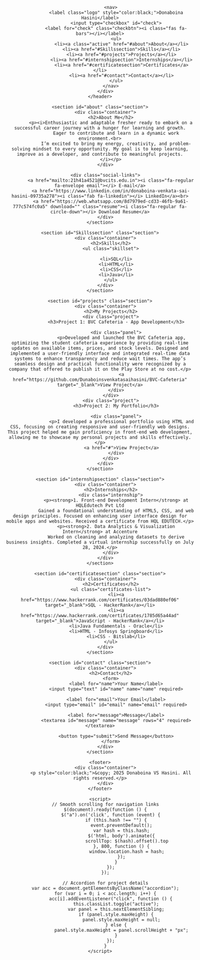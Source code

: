 



<html lang="en">

<head>
    <meta charset="UTF-8">
    <meta name="viewport" content="width=device-width, initial-scale=1.0">
    <title>My Portfolio</title>
    <link rel="stylesheet" href="styles.css">

</head>

<body>
    <header>
        <div class="container">
            
            <nav>
                <label class="logo" style="color:black;">Donaboina Hasini</label>
                <input type="checkbox" id="check">
                <label for="check" class="checkbtn"><i class="fas fa-bars"></i></label>
                <ul>
                    <li><a class="active" href="#about">About</a></li>
                    <li><a href="#Skillssection">Skills</a></li>
                    <li><a href="#projects">Projects</a></li>
                    <li><a href="#internshipsection">Internships</a></li>
                    <li><a href="#certificatesection">Certificates</a></li>
                    <li><a href="#contact">Contact</a></li>
                </ul>
            </nav>
        </div>
    </header>

    <section id="about" class="section">
        <div class="container">
            <h2>About Me</h2>
            <p><i>Enthusiastic and adaptable fresher ready to embark on a successful career journey with a hunger for learning and growth.
                Eager to contribute and learn in a dynamic work environment.<br>
                I’m excited to bring my energy, creativity, and problem-solving mindset to every opportunity. My goal is to keep learning, improve as a developer, and contribute to meaningful projects.
            </i></p>
        </div>

        <div class="social-links">
            <a href="mailto:21h41a4521@bvcits.edu.in"><i class="fa-regular fa-envelope email"></i> E-mail</a>
            <a href="https://www.linkedin.com/in/donaboina-venkata-sai-hasini-09735a278"><i class="fab fa-linkedin"></i> LinkedIn</a><br>
            <a href="https://web.whatsapp.com/8d7979ed-cd33-46fb-9a61-777c574fc0a5" download="" class="resume"><i class="fa-regular fa-circle-down"></i> Download Resume</a>
        </div>
    </section>

    <section id="Skillssection" class="section">
        <div class="container">
            <h2>Skills</h2>
            <ul class="skillset">

                <li>SQL</li>
                <li>HTML</li>
                <li>CSS</li>
                <li>Java</li>
            </ul>
        </div>
    </section>

    <section id="projects" class="section">
        <div class="container">
            <h2>My Projects</h2>
            <div class="project">
                <h3>Project 1: BVC Cafeteria - App Development</h3>
                
                <div class="panel">
                    <p>Developed and launched the BVC Cafeteria app, optimizing the student cafeteria experience by providing real-time updates on available items, prices, and stock levels. Designed and implemented a user-friendly interface and integrated real-time data systems to enhance transparency and reduce wait times. The app’s seamless design and practical functionality were recognized by a company that offered to publish it on the Play Store at no cost.</p>
                    <a href="https://github.com/Dunaboinsvenkatasaihasini/BVC-Cafeteria" target="_blank">View Project</a>
                </div>
            </div>
            <div class="project">
                <h3>Project 2: My Portfolio</h3>

                <div class="panel">
                    <p>I developed a professional portfolio using HTML and CSS, focusing on creating responsive and user-friendly web designs. This project helped me gain proficiency in front-end web development, allowing me to showcase my personal projects and skills effectively.</p>
                    <a href="#">View Project</a>
                </div>
            </div>
        </div>
    </section>

    <section id="internshipsection" class="section">
        <div class="container">
            <h2>Internships</h2>
            <div class="internship">
                <p><strong>1. Front-end Development Intern</strong> at HQLEdutech Pvt Ltd
                Gained a foundational understanding of HTML5, CSS, and web design principles. Focused on enhancing user interface design for mobile apps and websites. Received a certificate from HQL EDUTECH.</p>
                <p><strong>2. Data Analytics & Visualization Intern</strong> at Accenture
                Worked on cleaning and analyzing datasets to derive business insights. Completed a virtual internship successfully on July 28, 2024.</p>
            </div>
        </div>
    </section>

    <section id="certificatesection" class="section">
        <div class="container">
            <h2>Certificates</h2>
            <ul class="certificates-list">
                <li><a href="https://www.hackerrank.com/certificates/03dad880ef06" target="_blank">SQL - HackerRank</a></li>
                <li><a href="https://www.hackerrank.com/certificates/1785d65a44ad" target="_blank">JavaScript - HackerRank</a></li>
                <li>Java Fundamentals - Oracle</li>
                <li>HTML - Infosys Springboard</li>
                <li>CSS - Bitslab</li>
            </ul>
        </div>
    </section>

    <section id="contact" class="section">
        <div class="container">
            <h2>Contact</h2>
            <form>
                <label for="name">Your Name</label>
                <input type="text" id="name" name="name" required>

                <label for="email">Your Email</label>
                <input type="email" id="email" name="email" required>

                <label for="message">Message</label>
                <textarea id="message" name="message" rows="4" required></textarea>

                <button type="submit">Send Message</button>
            </form>
        </div>
    </section>

    <footer>
        <div class="container">
            <p style="color:black;">&copy; 2025 Donaboina VS Hasini. All rights reserved.</p>
        </div>
    </footer>

    <script>
        // Smooth scrolling for navigation links
        $(document).ready(function () {
            $("a").on('click', function (event) {
                if (this.hash !== "") {
                    event.preventDefault();
                    var hash = this.hash;
                    $('html, body').animate({
                        scrollTop: $(hash).offset().top
                    }, 800, function () {
                        window.location.hash = hash;
                    });
                }
            });
        });

        // Accordion for project details
        var acc = document.getElementsByClassName("accordion");
        for (var i = 0; i < acc.length; i++) {
            acc[i].addEventListener("click", function () {
                this.classList.toggle("active");
                var panel = this.nextElementSibling;
                if (panel.style.maxHeight) {
                    panel.style.maxHeight = null;
                } else {
                    panel.style.maxHeight = panel.scrollHeight + "px";
                }
            });
        }
    </script>
</body>
</html>







